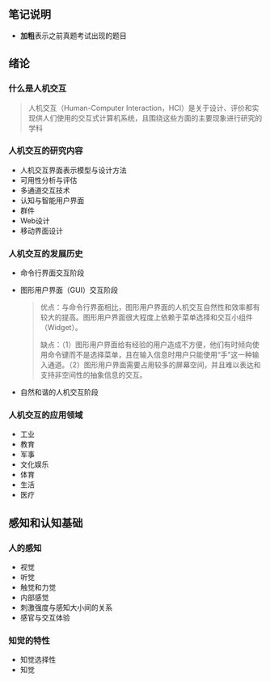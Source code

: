 ## 笔记说明

- **加粗**表示之前真题考试出现的题目

## 绪论

### 什么是人机交互

>  人机交互（Human-Computer Interaction，HCI）是关于设计、评价和实现供人们使用的交互式计算机系统，且围绕这些方面的主要现象进行研究的学科

### **人机交互的研究内容**

- 人机交互界面表示模型与设计方法
- 可用性分析与评估
- 多通道交互技术
- 认知与智能用户界面
- 群件
- Web设计
- 移动界面设计

### 人机交互的发展历史

- 命令行界面交互阶段

- 图形用户界面（GUI）交互阶段

  > 优点：与命令行界面相比，图形用户界面的人机交互自然性和效率都有较大的提高。图形用户界面很大程度上依赖于菜单选择和交互小组件（Widget）。
  >
  > 缺点：（1）图形用户界面给有经验的用户造成不方便，他们有时倾向使用命令键而不是选择菜单，且在输入信息时用户只能使用“手”这一种输入通道。（2）图形用户界面需要占用较多的屏幕空间，并且难以表达和支持非空间性的抽象信息的交互。

- 自然和谐的人机交互阶段

### 人机交互的应用领域

- 工业
- 教育
- 军事
- 文化娱乐
- 体育
- 生活
- 医疗

## 感知和认知基础

### 人的感知

- 视觉
- 听觉
- 触觉和力觉
- 内部感觉
- 刺激强度与感知大小间的关系
- 感官与交互体验

### 知觉的特性

- 知觉选择性
- 知觉